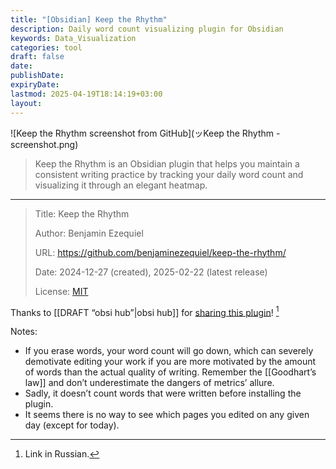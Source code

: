 ```yaml
---
title: "[Obsidian] Keep the Rhythm"
description: Daily word count visualizing plugin for Obsidian
keywords: Data_Visualization
categories: tool
draft: false
date: 
publishDate: 
expiryDate: 
lastmod: 2025-04-19T18:14:19+03:00
layout: 
---
```

![Keep the Rhythm screenshot from GitHub](ッKeep the Rhythm - screenshot.png)

> Keep the Rhythm is an Obsidian plugin that helps you maintain a consistent writing practice by tracking your daily word count and visualizing it through an elegant heatmap.

---

> Title: Keep the Rhythm
> 
> Author:  Benjamin Ezequiel 
> 
> URL: https://github.com/benjaminezequiel/keep-the-rhythm/
> 
> Date: 2024-12-27 (created), 2025-02-22 (latest release)
> 
> License: [MIT](https://github.com/benjaminezequiel/keep-the-rhythm?tab=MIT-1-ov-file)

Thanks to [[DRAFT “obsi hub”|obsi hub]] for [sharing this plugin](https://t.me/obsidian10/186)! [^1]

Notes: 
- If you erase words, your word count will go down, which can severely demotivate editing your work if you are more motivated by the amount of words than the actual quality of writing. Remember the [[Goodhart’s law]] and don’t underestimate the dangers of metrics’ allure.
- Sadly, it doesn’t count words that were written before installing the plugin.
- It seems there is no way to see which pages you edited on any given day (except for today).

[^1]: Link in Russian.
